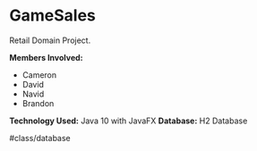 # GameSales
Retail Domain Project.  

**Members Involved:**
* Cameron
* David
* Navid
* Brandon

**Technology Used:** Java 10 with JavaFX
**Database:** H2 Database

#class/database
